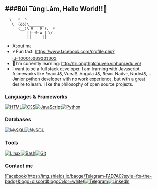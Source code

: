 

<!--
**lam3082004/lam3082004** is a ✨ _special_ ✨ repository because its `README.md` (this file) appears on your GitHub profile.

Here are some ideas to get you started:

- 🔭 I’m currently working on ...
- 🌱 I’m currently learning ...
- 👯 I’m looking to collaborate on ...
- 🤔 I’m looking for help with ...
- 💬 Ask me about ...
- 📫 How to reach me: ...
- 😄 Pronouns: ...
- ⚡ Fun fact: ...
-->
###Bùi Tùng Lâm, Hello World!!👋
----------------------------------------
      \   ^__^
       \  (oo)\_______
          (__)\ 0   0 )\  *
              ||--0-w | \/
              ||     ||
- About me
- ⚡ Fun fact: https://www.facebook.com/profile.php?id=100016689363363
- 🌱 I’m currently learning: http://truongthptchuyen.vinhuni.edu.vn/
- I want to be a full stack developer. I am learning with Javascript frameworks like ReactJS, VueJS, AngularJS, React Native, NodeJS,... 
Junior python developer with no work experience, but with a great desire to learn. I like the philosophy of open source projects.
### Languages & Frameworks
[![HTML](https://img.shields.io/badge/HTML-FAD7A0?style=for-the-badge&logo=HTML5&logoColor=white)](https://html.com/)[![CSS](https://img.shields.io/badge/CSS-F8D1A4?style=for-the-badge&logo=CSS3&logoColor=white)](http://www.css3.com/)[![JavaScript](https://img.shields.io/badge/JavaScript-F5CBA7?style=for-the-badge&logo=javascript&logoColor=white)](http://www.ecmascript.org/)[![Python](https://img.shields.io/badge/Python-F1C3A0?style=for-the-badge&logo=python&logoColor=white)](https://www.python.org/)
### Databases
[![MySQL](https://img.shields.io/badge/MySQL-FAD7A0?style=for-the-badge&logo=mysql&logoColor=white)](http://www.ecmascript.org/)[![MySQL](https://img.shields.io/badge/MongoDB-F8D1A4?style=for-the-badge&logo=MongoDB&logoColor=white)](https://www.mongodb.com/)
### Tools
[![Linux](https://img.shields.io/badge/Linux-FAD7A0?style=for-the-badge&logo=linux&logoColor=white)](https://ubuntu.com/)[![Bash](https://img.shields.io/badge/Bash-F8D1A4?style=for-the-badge&logo=gnu-bash&logoColor=white)](https://www.gnu.org/software/bash/)[![Git](https://img.shields.io/badge/Git-F5CBA7?style=for-the-badge&logo=git&logoColor=white)](https://git-scm.com/)
### Contact me
[!Facebook(https://img.shields.io/badge/Telegram-FAD7A0?style=for-the-badge&logo=discord&logoColor=white)](https://www.facebook.com/profile.php?id=100016689363363)[![Telegram](https://img.shields.io/badge/Telegram-FAD7A0?style=for-the-badge&logo=discord&logoColor=white)](https://t.me/lam3082004)[![LinkedIn](https://img.shields.io/badge/LinkedIn-F8D1A4?style=for-the-badge&logo=linkedin&logoColor=white)](https://www.linkedin.com/in/l%C3%A2m-b%C3%B9i-16748a21a/)
